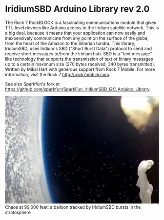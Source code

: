 # IridiumSBD Arduino Library rev 2.0

The Rock 7 RockBLOCK is a fascinating communications module that gives TTL-level devices like Arduino access to the Iridium satellite network.  This is a big deal, because it means that your application can now easily and inexpensively communicate from any point on the surface of the globe, from the heart of the Amazon to the Siberian tundra.
This library, IridiumSBD, uses Iridium's SBD ("Short Burst Data") protocol to send and receive short messages to/from the Iridium hub.  SBD is a "text message"-like technology that supports the transmission of text or binary messages up to a certain maximum size (270 bytes received, 340 bytes transmitted).
Written by Mikal Hart with generous support from Rock 7 Mobile. For more information, visit the Rock 7 <http://rock7mobile.com>.

See also Sparkfun's fork at <https://github.com/sparkfun/SparkFun_IridiumSBD_I2C_Arduino_Library>.

![Chaos at 99,000 feet: a balloon tracked by IridiumSBD bursts in the stratosphere](image.png)
Chaos at 99,000 feet: a balloon tracked by IridiumSBD bursts in the stratosphere
